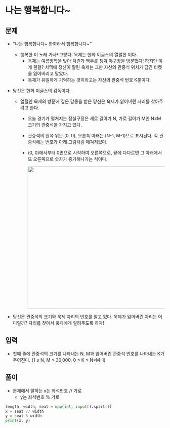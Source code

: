 # 나는 행복합니다~

## 문제
- “나는 행복합니다~ 한화라서 행복합니다~”
  - 행복한 이 노래 가사! 그렇다. 욱제는 한화 이글스의 열렬한 이다. 
    - 욱제는 여름방학을 맞아 치킨과 맥주를 챙겨 야구장을 방문했다! 하지만 이게 웬걸? 치맥에 정신이 팔린 욱제는 그만 자신의 관중석 위치가 담긴 티켓을 잃어버리고 말았다. 
    - 욱제가 유일하게 기억하는 것이라고는 자신의 관중석 번호 K뿐이다.

- 당신은 한화 이글스의 감독이다. 
  - 열혈인 욱제의 방문에 깊은 감동을 받은 당신은 욱제가 잃어버린 자리를 찾아주려고 한다. 
    - 오늘 경기가 펼쳐지는 잠실구장은 세로 길이가 N, 가로 길이가 M인 N≤M 크기의 관중석을 가지고 있다. 
    - 관중석의 왼쪽 위는 (0, 0), 오른쪽 아래는 (N-1, M-1)으로 표시된다. 각 관중석에는 번호가 아래 그림처럼 매겨져있다. 
    - (0, 0)에서부터 0번으로 시작하여 오른쪽으로, 끝에 다다르면 그 아래에서 또 오른쪽으로 숫자가 증가해나가는 식이다.
     
         <img src="https://user-images.githubusercontent.com/87789778/130759294-66540926-c3af-4ec9-a919-7829f52db842.JPG" width=450 />
         
- 당신은 관중석의 크기와 욱제 자리의 번호를 알고 있다. 욱제가 잃어버린 자리는 어디일까? 자리를 찾아서 욱제에게 알려주도록 하자!


## 입력
- 첫째 줄에 관중석의 크기를 나타내는 N, M과 잃어버린 관중석 번호를 나타내는 K가 주어진다. (1 ≤ N, M ≤ 30,000, 0 ≤ K ≤ N×M-1)

## 풀이

- 문제에서 말하는 x는 좌석번호 // 가로
  - y는 좌석번호 % 가로

``` Python
length, width, seat = map(int, input().split())
x = seat // width
y = seat % width
print(x, y)
```
